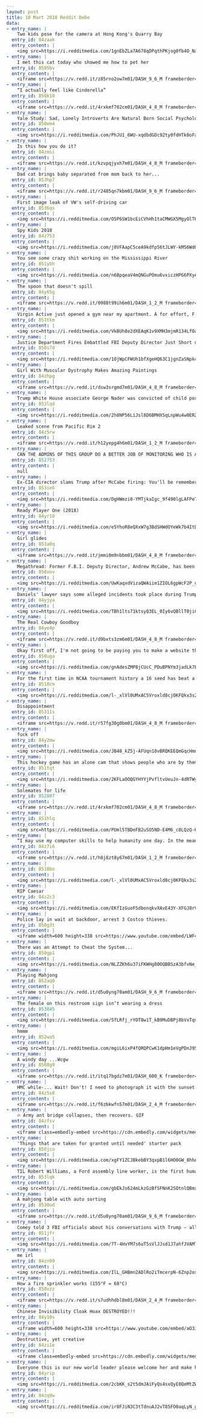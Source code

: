 ```yaml
---
layout: post
title: 18 Mart 2018 Reddit Debe
data:
- entry_name: |
    Two kids pose for the camera at Hong Kong's Quarry Bay
  entry_id: 84zaak
  entry_content: |
    <img src=https://i.redditmedia.com/1gnEbZLa7A678qDPqthPKjog0fb4O_NaVWV4Zmqqx5o.jpg?fm=jpg&s=7fbb24e951f40f9ff50ff52631c09c01 frameborder=0>
- entry_name: |
    I met this cat today who showed me how to pet her
  entry_id: 8505bv
  entry_content: |
    <iframe src=https://v.redd.it/z85rno2ow7m01/DASH_9_6_M frameborder=0></iframe>
- entry_name: |
    “I actually feel like Cinderella”
  entry_id: 850k10
  entry_content: |
    <iframe src=https://v.redd.it/4rxkmf702cm01/DASH_4_8_M frameborder=0></iframe>
- entry_name: |
    Yale Study: Sad, Lonely Introverts Are Natural Born Social Psychologists: Introverts prone to melancholy are exceptionally good at accurately assessing truths about human social behavior, without formal training or tools.
  entry_id: 850em4
  entry_content: |
    <img src=https://i.redditmedia.com/PhJU1_6WU-xqdbdGDc92ty0fdHTk0oFav2esMu6HUc0.jpg?fm=jpg&s=14b71e829fb0c0e54e605cbd31e2841e frameborder=0>
- entry_name: |
    Is this how you do it?
  entry_id: 84zmsi
  entry_content: |
    <iframe src=https://v.redd.it/kzvpqjyxh7m01/DASH_4_8_M frameborder=0></iframe>
- entry_name: |
    Dad cat brings baby separated from mom back to her...
  entry_id: 853hp7
  entry_content: |
    <iframe src=https://v.redd.it/r2485qn7kbm01/DASH_9_6_M frameborder=0></iframe>
- entry_name: |
    First image leak of VW's self-driving car
  entry_id: 8536qs
  entry_content: |
    <img src=https://i.redditmedia.com/O5P6SW1bcEiCVhHh1taCMWGX5MgyOlTKtySeMJU-Kn0.jpg?fm=jpg&s=8a229a17d28972306e00109aeea46a8c frameborder=0>
- entry_name: |
    Spy Kids 2018
  entry_id: 84z753
  entry_content: |
    <img src=https://i.redditmedia.com/j0VFAapC5ceA9kdfp56tJLWY-kM56WdGjc9_YT1ucWc.jpg?fm=jpg&s=06a5a410977d73fd40ff40523627ef13 frameborder=0>
- entry_name: |
    You see some crazy shit working on the Mississippi River
  entry_id: 851ybh
  entry_content: |
    <img src=https://i.redditmedia.com/n6BpqeaV4mQNGuPOmu6vxiczHPG6PXyAr70BQ43ppcs.jpg?fm=jpg&s=4c8262a0e87916ebec112226398d6e4d frameborder=0>
- entry_name: |
    The spoon that doesn't spill
  entry_id: 84y65g
  entry_content: |
    <iframe src=https://v.redd.it/0988t99ih6m01/DASH_1_2_M frameborder=0></iframe>
- entry_name: |
    Virgin Active just opened a gym near my apartment. A for effort, F for execution.
  entry_id: 853tkm
  entry_content: |
    <img src=https://i.redditmedia.com/VkBUh8e2dXEAqK1v9XMH3mjmR134LfOa7HMrTWa4FWg.jpg?fm=jpg&s=1989f385c9c459573802ad1c289949fa frameborder=0>
- entry_name: |
    Justice Department Fires Embattled FBI Deputy Director Just Short of Retirement
  entry_id: 850s7d
  entry_content: |
    <img src=https://i.redditmedia.com/1OjWpCFWUh1bfXgeHQ63C1jgnZaSNpk4Cw-32-vKryM.jpg?fm=jpg&s=cf5d78cca9cf10c020d449024e1895ca frameborder=0>
- entry_name: |
    Girl With Muscular Dystrophy Makes Amazing Paintings
  entry_id: 84zhpg
  entry_content: |
    <iframe src=https://v.redd.it/dsw3srgmd7m01/DASH_4_8_M frameborder=0></iframe>
- entry_name: |
    Trump White House associate George Nader was convicted of child porn charges in Virgina: And in 2003 he was convicted on 10 counts of sexually abusing underage boys in the Czech Republic, the AP reported
  entry_id: 853lqd
  entry_content: |
    <img src=https://i.redditmedia.com/2h8NP56LiJsl8D6BMHXSqLnpWu4w0ERZt1E6WFcGcTg.jpg?fm=jpg&s=9bf74870953fe4d34baca280a06adbae frameborder=0>
- entry_name: |
    Leaked scene from Pacific Rim 2
  entry_id: 84z5rw
  entry_content: |
    <iframe src=https://v.redd.it/h12yepg4h6m01/DASH_1_2_M frameborder=0></iframe>
- entry_name: |
    CAN THE ADMINS OF THIS GROUP DO A BETTER JOB OF MONITORING WHO IS ALLOWED IN HERE PLEASE?!
  entry_id: 852753
  entry_content: |
    null
- entry_name: |
    Ex-CIA director slams Trump after McCabe firing: You'll be remembered as a 'disgraced demagogue'
  entry_id: 853ie6
  entry_content: |
    <img src=https://i.redditmedia.com/DgHWmzi0-YMTjkaIgc_9f490lgLAFPeTyWJNuLQ_xnM.jpg?fm=jpg&s=506c45d21443790c3e9ffbd0f0d45c5e frameborder=0>
- entry_name: |
    Ready Player One (2018)
  entry_id: 84yr10
  entry_content: |
    <img src=https://i.redditmedia.com/e5YhoR8eQXxW7g3BdSHWdOYeWk7b4ItDKwNVntx6gnc.jpg?fm=jpg&s=af7349815b031567252187f3db599c8e frameborder=0>
- entry_name: |
    Girl glides
  entry_id: 853a0q
  entry_content: |
    <iframe src=https://v.redd.it/jmmi0m9nbbm01/DASH_4_8_M frameborder=0></iframe>
- entry_name: |
    Megathread: Former F.B.I. Deputy Director, Andrew McCabe, has been fired
  entry_id: 850xov
  entry_content: |
    <img src=https://i.redditmedia.com/UwKaqxdVizaQWAiim1ZIOL6gpWcF2P_oGrSXhPUK4dE.jpg?fm=jpg&s=92f5d88f0a36c635cf64fbb09a8b0513 frameborder=0>
- entry_name: |
    Daniels' lawyer says some alleged incidents took place during Trump presidency
  entry_id: 84yjya
  entry_content: |
    <img src=https://i.redditmedia.com/TBh1lts71ktsyQ3EL_0Iy6vQBllT0jiCO0aGMpVcxqE.jpg?fm=jpg&s=adad314482a304f59ecd2de6dc92ae63 frameborder=0>
- entry_name: |
    The Real Cowboy Goodboy
  entry_id: 84ye4p
  entry_content: |
    <iframe src=https://v.redd.it/d9bxts3zm6m01/DASH_4_8_M frameborder=0></iframe>
- entry_name: |
    Okay first off, I'm not going to be paying you to make a website that will be free to visit. That doesn't make sense. And secondly, stop using words like 'rates' and 'estimates.' It makes you look like an asshole.
  entry_id: 850uga
  entry_content: |
    <img src=https://i.redditmedia.com/gnAdesZMP8jCUcC_PDuBPNYm3jadLk7EMmITd3RwnRY.jpg?fm=jpg&s=e1c575f6b6356c79b451b2ed6476308d frameborder=0>
- entry_name: |
    For the first time in NCAA tournament history a 16 seed has beat a 1 seed. UMBC (16) beats Virginia (1) 74 to 54
  entry_id: 8518cm
  entry_content: |
    <img src=https://i.redditmedia.com/l-_xlVl0UMxAC5Vroxld8cj0KFQkx3s2z1JTVYkd3Ko.jpg?fm=jpg&s=f6160612e3b1bddcade7c76b3b29f1c7 frameborder=0>
- entry_name: |
    Disappointment
  entry_id: 85311s
  entry_content: |
    <iframe src=https://v.redd.it/r57fg30g0bm01/DASH_4_8_M frameborder=0></iframe>
- entry_name: |
    fuck off
  entry_id: 84y2mw
  entry_content: |
    <img src=https://i.redditmedia.com/JB48_kZ5j-AFUqn10vBRQKEEQmGqcHmnX2BP1R1-t2c.jpg?fm=jpg&s=a29d2c7ee52ee362e5a1850d72740bca frameborder=0>
- entry_name: |
    This hockey game has an alone cam that shows people who are by themselves
  entry_id: 851tqt
  entry_content: |
    <img src=https://i.redditmedia.com/2KFLaOOQGYHYYjPvfltvUeuJn-4dRTWyZ1RyTlf8N6s.jpg?fm=jpg&s=b7335113180e848c097d3c25b369c87e frameborder=0>
- entry_name: |
    Solemates for life
  entry_id: 852807
  entry_content: |
    <iframe src=https://v.redd.it/4rxkmf702cm01/DASH_4_8_M frameborder=0></iframe>
- entry_name: |
  entry_id: 851hlq
  entry_content: |
    <img src=https://i.redditmedia.com/PUml5TBDeFB2uSO5ND-E4M6_c8LQzQ-HUG5YMcJpqvU.jpg?fm=jpg&s=7927becc7458a2412d3a071f4035a8c0 frameborder=0>
- entry_name: |
    “I may use my computer skills to help humanity one day. In the meantime, I’m working on this”
  entry_id: 84z7i6
  entry_content: |
    <iframe src=https://v.redd.it/h8j8zt8y67m01/DASH_1_2_M frameborder=0></iframe>
- entry_name: |
  entry_id: 8518bo
  entry_content: |
    <img src=https://i.redditmedia.com/l-_xlVl0UMxAC5Vroxld8cj0KFQkx3s2z1JTVYkd3Ko.jpg?fm=jpg&s=f6160612e3b1bddcade7c76b3b29f1c7 frameborder=0>
- entry_name: |
    RIP Caesar
  entry_id: 84z2c3
  entry_content: |
    <img src=https://i.redditmedia.com/EKfIzGuoFSdbonqkvXAvE43Y-XFGJ8rVYnEGbrqsjd8.png?fm=jpg&s=f6760bcfcd70d17807157bc056ad91d7 frameborder=0>
- entry_name: |
    Police lay in wait at backdoor, arrest 3 Costco thieves.
  entry_id: 850g3t
  entry_content: |
    <iframe width=600 height=338 src=https://www.youtube.com/embed/LWF4VtZVz24?feature=oembed&enablejsapi=1&enablejsapi=1&enablejsapi=1 frameborder=0 allow=autoplay; encrypted-media allowfullscreen></iframe>
- entry_name: |
    There was an Attempt to Cheat the System...
  entry_id: 850gp1
  entry_content: |
    <img src=https://i.redditmedia.com/NLZZKh6u37iFKWHg80OQBBSzA3bfvNe_o7eZZKQIJCA.jpg?fm=jpg&s=bc9b5f905c0c8beeaf4a7556bba93ec8 frameborder=0>
- entry_name: |
    Playing Mahjong
  entry_id: 852aq0
  entry_content: |
    <iframe src=https://v.redd.it/d5u0yng70am01/DASH_9_6_M frameborder=0></iframe>
- entry_name: |
    The female on this restroom sign isn’t wearing a dress
  entry_id: 853845
  entry_content: |
    <img src=https://i.redditmedia.com/SfLRfj_rYOT8w1T_kB9MuDBPj8bVxTqvgZ4Bm0pMO3I.jpg?fm=jpg&s=d17dc0b02d99bf3ede10d12c79de4cb7 frameborder=0>
- entry_name: |
    hmmm
  entry_id: 852wa5
  entry_content: |
    <img src=https://i.redditmedia.com/mgiL6ixP4fQRQPCwK1dpHm1eVgPDnJ95j-9LLzKpFqM.jpg?fm=jpg&s=0dad70062b764a5f97b037193f3a96c4 frameborder=0>
- entry_name: |
    A windy day ...Wcgw
  entry_id: 8508g9
  entry_content: |
    <iframe src=https://v.redd.it/itq17bgdz7m01/DASH_600_K frameborder=0></iframe>
- entry_name: |
    HMC while-... Wait! Don't! I need to photograph it with the sunset.
  entry_id: 84z5s8
  entry_content: |
    <iframe src=https://v.redd.it/f6zbkwfn57m01/DASH_2_4_M frameborder=0></iframe>
- entry_name: |
    🔥 Army ant bridge collapses, then recovers. GIF
  entry_id: 84zfsv
  entry_content: |
    <iframe class=embedly-embed src=https://cdn.embedly.com/widgets/media.html?src=https%3A%2F%2Fgfycat.com%2Fifr%2FGratefulTeemingLeonberger&url=https%3A%2F%2Fgfycat.com%2FGratefulTeemingLeonberger&image=https%3A%2F%2Fthumbs.gfycat.com%2FGratefulTeemingLeonberger-size_restricted.gif&key=2aa3c4d5f3de4f5b9120b660ad850dc9&type=text%2Fhtml&schema=gfycat width=600 height=338 scrolling=no frameborder=0 allowfullscreen></iframe>
- entry_name: |
    'Things that are taken for granted until needed' starter pack
  entry_id: 850jco
  entry_content: |
    <img src=https://i.redditmedia.com/xgFY1ZCJBkebBY3qxpB1l6HO0GW_8hhAjQoyX9O6jNQ.png?fm=jpg&s=9a85edb6541dd613a546f7594a7fa3dd frameborder=0>
- entry_name: |
    TIL Robert Williams, a Ford assembly line worker, is the first human in history to have been killed by a robot. He was hit by a robotic arm in 1979.
  entry_id: 853lqk
  entry_content: |
    <img src=https://i.redditmedia.com/gbEkJs624mLkzGzBfSFNnK2SOtnlQBmxhO7o_ebsra8.jpg?fm=jpg&s=ba383e149dac97d79080b4d9a757ff2e frameborder=0>
- entry_name: |
    A mahjong table with auto sorting
  entry_id: 8530ud
  entry_content: |
    <iframe src=https://v.redd.it/d5u0yng70am01/DASH_9_6_M frameborder=0></iframe>
- entry_name: |
    Comey told 3 FBI officials about his conversations with Trump — all 3 have now been forced out or reassigned
  entry_id: 851jfr
  entry_content: |
    <img src=https://i.redditmedia.com/7T-4HvYM7s6uT5sVlJJsd1J7ahfJVAMTYTqg3O2fyBY.jpg?fm=jpg&s=de9a338d542d36f6c0beba657c588e1a frameborder=0>
- entry_name: |
    me irl
  entry_id: 84zn99
  entry_content: |
    <img src=https://i.redditmedia.com/IlL_GHBmn2ADlRo2iTmcerpN-6Znp2osBckG7GCJGls.jpg?fm=jpg&s=cb1746196772497aacb013203a24f37d frameborder=0>
- entry_name: |
    How a fire sprinkler works (155°F = 68°C)
  entry_id: 850xzz
  entry_content: |
    <iframe src=https://v.redd.it/s7udhhdbl8m01/DASH_2_4_M frameborder=0></iframe>
- entry_name: |
    Chinese Invisibility Cloak Hoax DESTROYED!!!
  entry_id: 84y10s
  entry_content: |
    <iframe width=600 height=338 src=https://www.youtube.com/embed/aO3JgPUJ6iQ?feature=oembed&enablejsapi=1&enablejsapi=1&enablejsapi=1 frameborder=0 allow=autoplay; encrypted-media allowfullscreen></iframe>
- entry_name: |
    Destructive, yet creative
  entry_id: 84zi1e
  entry_content: |
    <iframe class=embedly-embed src=https://cdn.embedly.com/widgets/media.html?src=https%3A%2F%2Fgfycat.com%2Fifr%2FRaggedEmbellishedGavial&url=https%3A%2F%2Fgfycat.com%2FRaggedEmbellishedGavial&image=https%3A%2F%2Fthumbs.gfycat.com%2FRaggedEmbellishedGavial-size_restricted.gif&key=522baf40bd3911e08d854040d3dc5c07&type=text%2Fhtml&schema=gfycat width=600 height=338 scrolling=no frameborder=0 allowfullscreen></iframe>
- entry_name: |
    Everyone this is our new world leader please welcome her and make her feel loved and appreciated
  entry_id: 84yrip
  entry_content: |
    <img src=https://i.redditmedia.com/2cbKK_s2t5dmJAiFyQs4sxQyE8QeMtZWQTd-ZCiYU8I.jpg?fm=jpg&s=c233d9a504942e8f7c25575599cedf9a frameborder=0>
- entry_name: |
  entry_id: 84zq9w
  entry_content: |
    <img src=https://i.redditmedia.com/ir8FJiN3C3tTdnuAJ2vT85FO0aqLyN_gCWWwf-5knwo.jpg?fm=jpg&s=791d1e3ed1cb4d3b96164b603ad647f7 frameborder=0>
---
```

